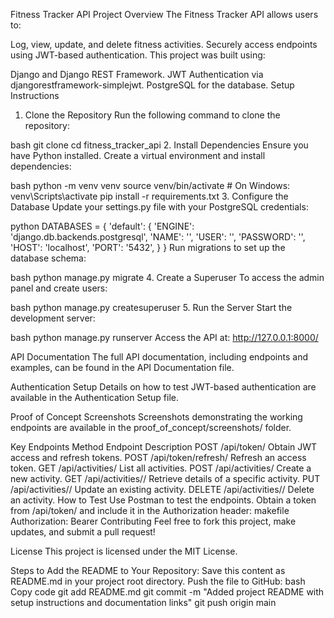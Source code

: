Fitness Tracker API
Project Overview
The Fitness Tracker API allows users to:

Log, view, update, and delete fitness activities.
Securely access endpoints using JWT-based authentication.
This project was built using:

Django and Django REST Framework.
JWT Authentication via djangorestframework-simplejwt.
PostgreSQL for the database.
Setup Instructions
1. Clone the Repository
Run the following command to clone the repository:

bash
git clone <repository-url>
cd fitness_tracker_api
2. Install Dependencies
Ensure you have Python installed. Create a virtual environment and install dependencies:

bash
python -m venv venv
source venv/bin/activate   # On Windows: venv\Scripts\activate
pip install -r requirements.txt
3. Configure the Database
Update your settings.py file with your PostgreSQL credentials:

python
DATABASES = {
    'default': {
        'ENGINE': 'django.db.backends.postgresql',
        'NAME': '<your-db-name>',
        'USER': '<your-db-user>',
        'PASSWORD': '<your-db-password>',
        'HOST': 'localhost',
        'PORT': '5432',
    }
}
Run migrations to set up the database schema:

bash
python manage.py migrate
4. Create a Superuser
To access the admin panel and create users:

bash
python manage.py createsuperuser
5. Run the Server
Start the development server:

bash
python manage.py runserver
Access the API at: http://127.0.0.1:8000/

API Documentation
The full API documentation, including endpoints and examples, can be found in the API Documentation file.

Authentication Setup
Details on how to test JWT-based authentication are available in the Authentication Setup file.

Proof of Concept Screenshots
Screenshots demonstrating the working endpoints are available in the proof_of_concept/screenshots/ folder.

Key Endpoints
Method	Endpoint	Description
POST	/api/token/	Obtain JWT access and refresh tokens.
POST	/api/token/refresh/	Refresh an access token.
GET	/api/activities/	List all activities.
POST	/api/activities/	Create a new activity.
GET	/api/activities/<id>/	Retrieve details of a specific activity.
PUT	/api/activities/<id>/	Update an existing activity.
DELETE	/api/activities/<id>/	Delete an activity.
How to Test
Use Postman to test the endpoints.
Obtain a token from /api/token/ and include it in the Authorization header:
makefile
Authorization: Bearer <your-access-token>
Contributing
Feel free to fork this project, make updates, and submit a pull request!

License
This project is licensed under the MIT License.

Steps to Add the README to Your Repository:
Save this content as README.md in your project root directory.
Push the file to GitHub:
bash
Copy code
git add README.md
git commit -m "Added project README with setup instructions and documentation links"
git push origin main
